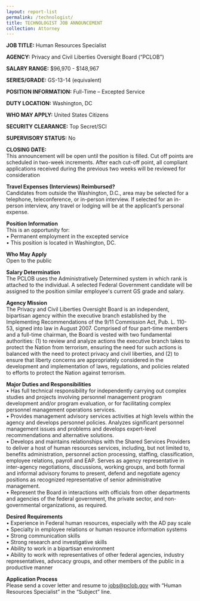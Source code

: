 ```yaml
---
layout: report-list
permalink: /technologist/
title: TECHNOLOGIST JOB ANNOUNCEMENT
collection: Attorney
---
```


**JOB TITLE:** Human Resources Specialist

**AGENCY:** Privacy and Civil Liberties Oversight Board (“PCLOB”)  

**SALARY RANGE:** $96,970 - $148,967 

**SERIES/GRADE:** GS-13-14 (equivalent)  

**POSITION INFORMATION:** Full-Time – Excepted Service  

**DUTY LOCATION:** Washington, DC  

**WHO MAY APPLY:** United States Citizens  

**SECURITY CLEARANCE:** Top Secret/SCI  

**SUPERVISORY STATUS:** No  

**CLOSING DATE:**  
This announcement will be open until the position is filled. Cut off points are scheduled in two-week increments. After each cut-off point, all compliant applications received during the previous two weeks will be reviewed for consideration 

**Travel Expenses (Interviews) Reimbursed?**  
Candidates from outside the Washington, D.C., area may be selected for a telephone, teleconference, or in-person interview. If selected for an in-person interview, any travel or lodging will be at the applicant’s personal expense. 
 
**Position Information**  
This is an opportunity for:  
•	Permanent employment in the excepted service  
•	This position is located in Washington, DC. 

**Who May Apply**  
Open to the public 
 
**Salary Determination**  
The PCLOB uses the Administratively Determined system in which rank is attached to the individual. A selected Federal Government candidate will be assigned to the position similar employee's current GS grade and salary. 
 
 
**Agency Mission**  
The Privacy and Civil Liberties Oversight Board is an independent, bipartisan agency within the executive branch established by the Implementing Recommendations of the 9/11 Commission Act, Pub. L. 110-53, signed into law in August 2007. Comprised of four part-time members and a full-time chairman, the Board is vested with two fundamental authorities: (1) to review and analyze actions the executive branch takes to protect the Nation from terrorism, ensuring the need for such actions is balanced with the need to protect privacy and civil liberties, and (2) to ensure that liberty concerns are appropriately considered in the development and implementation of laws, regulations, and policies related to efforts to protect the Nation against terrorism. 

**Major Duties and Responsibilities**  
•	Has full technical responsibility for independently carrying out complex studies and projects involving personnel management program development and/or program evaluation, or for facilitating complex personnel management operations services.    
•	Provides management advisory services activities at high levels within the agency and develops personnel policies.  Analyzes significant personnel management issues and problems and develops expert-level recommendations and alternative solutions.  
•	Develops and maintains relationships with the Shared Services Providers to deliver a host of human resources services, including, but not limited to, benefits administration, personnel action processing, staffing, classification, employee relations, payroll and EAP. Serves as agency representative in inter-agency negotiations, discussions, working groups, and both formal and informal advisory forums to present, defend and negotiate agency positions as recognized representative of senior administrative management.  
•	Represent the Board in interactions with officials from other departments and agencies of the federal government, the private sector, and non-governmental organizations, as required.

**Desired Requirements**  
•	Experience in Federal human resources, especially with the AD pay scale  
•	Specialty in employee relations or human resource information systems  
•	Strong communication skills  
•	Strong research and investigative skills  
•	Ability to work in a bipartisan environment  
•	Ability to work with representatives of other federal agencies, industry representatives, advocacy groups, and other members of the public in a productive manner

**Application Process**  
Please send a cover letter and resume to jobs@pclob.gov with “Human Resources Specialist” in the “Subject” line. 
